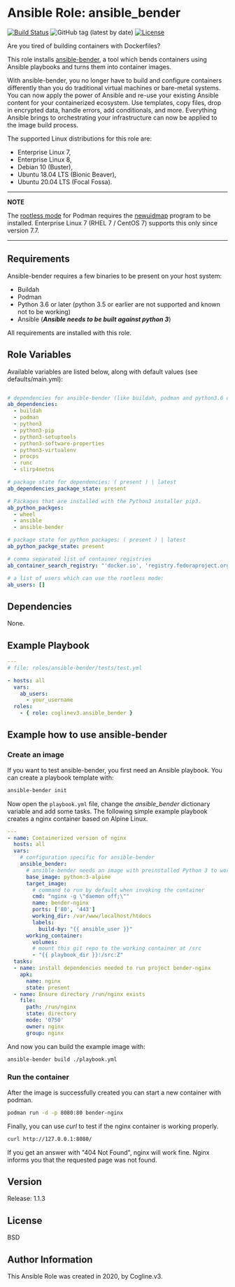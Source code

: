 # Ansible Role: ansible_bender

[![Build Status](https://travis-ci.com/coglinev3/ansible-role-ansible_bender.svg?branch=master)](https://travis-ci.com/coglinev3/ansible-role-ansible_bender) ![GitHub tag (latest by date)](https://img.shields.io/github/v/tag/coglinev3/ansible-role-ansible_bender) [![License](https://img.shields.io/badge/License-BSD%203--Clause-blue.svg)](https://raw.githubusercontent.com/coglinev3/ansible-role-ansible_bender/master/LICENSE)

Are you tired of building containers with Dockerfiles?

This role installs [ansible-bender](https://github.com/ansible-community/ansible-bender), a tool which bends containers using Ansible playbooks and turns them into container images.

With ansible-bender, you no longer have to build and configure containers
differently than you do traditional virtual machines or bare-metal systems.
You can now apply the power of Ansible and re-use your existing Ansible
content for your containerized ecosystem. Use templates, copy files, drop in
encrypted data, handle errors, add conditionals, and more. Everything Ansible
brings to orchestrating your infrastructure can now be applied to the image
build process.

The supported Linux distributions for this role are:
* Enterprise Linux 7,
* Enterprise Linux 8, 
* Debian 10 (Buster),
* Ubuntu 18.04 LTS (Bionic Beaver),
* Ubuntu 20.04 LTS (Focal Fossa).


---
**ΝOTE**

The [rootless mode](https://github.com/containers/libpod/blob/master/README.md#rootless) for Podman requires the [newuidmap](https://github.com/containers/libpod/blob/master/troubleshooting.md#9-newuidmap-missing-when-running-rootless-podman-commands) program to be installed. Enterprise Linux 7 (RHEL 7 / CentOS 7) supports this only since version 7.7.

---


## Requirements

Ansible-bender requires a few binaries to be present on your host system:

* Buildah
* Podman
* Python 3.6 or later (python 3.5 or earlier are not supported and known not to be working)
* Ansible (***Ansible needs to be built against python 3***)

All requirements are installed with this role.

## Role Variables

Available variables are listed below, along with default values (see defaults/main.yml):

```yml

# dependencies for ansible-bender (like buildah, podman and python3.6 or higher)
ab_dependencies:
  - buildah
  - podman
  - python3
  - python3-pip
  - python3-setuptools
  - python3-software-properties
  - python3-virtualenv
  - procps
  - runc
  - slirp4netns

# package state for dependencies: ( present ) | latest 
ab_dependencies_package_state: present

# Packages that are installed with the Python3 installer pip3.
ab_python_packges:
  - wheel
  - ansible
  - ansible-bender

# package state for python packages: ( present ) | latest
ab_python_packge_state: present

# comma separated list of container registries
ab_container_search_registry: "'docker.io', 'registry.fedoraproject.org', 'quay.io', 'registry.access.redhat.com', 'registry.centos.org'"

# a list of users which can use the rootless mode:
ab_users: []
```

## Dependencies

None.

## Example Playbook

```yml
---
# file: roles/ansible-bender/tests/test.yml

- hosts: all
  vars:
    ab_users:
      - your_username
  roles:
    - { role: coglinev3.ansible_bender }
```

## Example how to use ansible-bender

### Create an image

If you want to test ansible-bender, you first need an Ansible playbook. You can create a playbook template with:

```sh
ansible-bender init
```

Now open the `playbook.yml` file, change the *ansible_bender* dictionary variable and add some tasks. The following simple example playbook creates a nginx container based on Alpine Linux.

```yml
---
- name: Containerized version of nginx
  hosts: all
  vars:
    # configuration specific for ansible-bender
    ansible_bender:
      # ansible-bender needs an image with preinstalled Python 3 to work
      base_image: python:3-alpine
      target_image:
        # command to run by default when invoking the container
        cmd: "nginx -g \"daemon off;\""
        name: bender-nginx
        ports: ['80', '443']
        working_dir: /var/www/localhost/htdocs
        labels:
          build-by: "{{ ansible_user }}"
      working_container:
        volumes:
        # mount this git repo to the working container at /src
        - "{{ playbook_dir }}:/src:Z"
  tasks:
  - name: install dependencies needed to run project bender-nginx
    apk:
      name: nginx
      state: present
  - name: Ensure directory /run/nginx exists
    file:
      path: /run/nginx
      state: directory
      mode: '0750'
      owner: nginx
      group: nginx
```

And now you can build the example image with:

```sh
ansible-bender build ./playbook.yml
```

### Run the container

After the image is successfully created you can start a new container with
podman.

```sh
podman run -d -p 8080:80 bender-nginx
```

Finally, you can use *curl* to test if the nginx container is working properly.

```sh
curl http://127.0.0.1:8080/ 
```

If you get an answer with "404 Not Found", nginx will work fine. Nginx informs you that the requested page was not found.

## Version

Release: 1.1.3

## License

BSD

## Author Information

This Ansible Role was created in 2020, by Cogline.v3.
